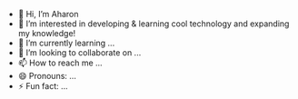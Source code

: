 - 👋 Hi, I’m Aharon
- 👀 I’m interested in developing & learning cool technology and expanding my knowledge!
- 🌱 I’m currently learning ...
- 💞️ I’m looking to collaborate on ...
- 📫 How to reach me ...
- 😄 Pronouns: ...
- ⚡ Fun fact: ...

<!---
cohenaharon/cohenaharon is a ✨ special ✨ repository because its `README.md` (this file) appears on your GitHub profile.
You can click the Preview link to take a look at your changes.
--->
